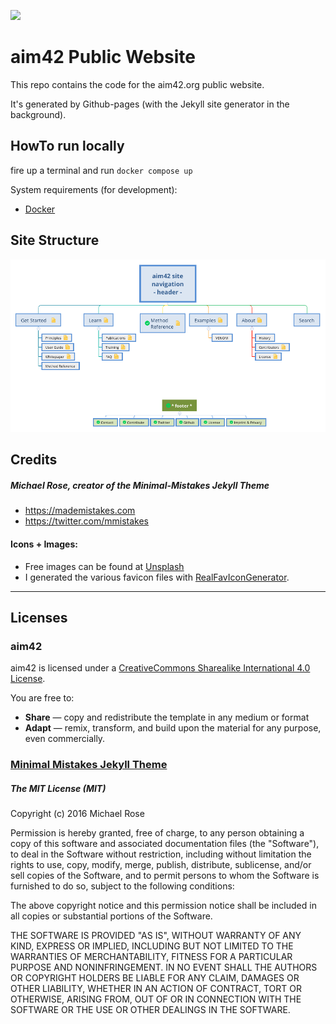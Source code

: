 ![](/images/aim42-splash.png)

# aim42 Public Website

This repo contains the code for the aim42.org public website.

It's generated by Github-pages (with the Jekyll site generator in the background).

## HowTo run locally

fire up a terminal and run `docker compose up`

System requirements (for development):
* [Docker](https://www.docker.com/)

## Site Structure

![](zz-resources/site-navigation.png)


## Credits

##### Michael Rose, creator of the Minimal-Mistakes Jekyll Theme

- <https://mademistakes.com>
- <https://twitter.com/mmistakes>

#### Icons + Images:

* Free images can be found at [Unsplash](https://unsplash.com/)
* I generated the various favicon files with [RealFavIconGenerator](http://realfavicongenerator.net/).


---

## Licenses


### aim42
aim42 is licensed under a [CreativeCommons Sharealike International 4.0 License](https://creativecommons.org/licenses/by-sa/4.0/).

You are free to:

* **Share** — copy and redistribute the template in any medium or format
* **Adapt** — remix, transform, and build upon the material for any purpose, even commercially.



### [Minimal Mistakes Jekyll Theme](https://mmistakes.github.io/minimal-mistakes/)


##### The MIT License (MIT)

Copyright (c) 2016 Michael Rose

Permission is hereby granted, free of charge, to any person obtaining a copy
of this software and associated documentation files (the "Software"), to deal
in the Software without restriction, including without limitation the rights
to use, copy, modify, merge, publish, distribute, sublicense, and/or sell
copies of the Software, and to permit persons to whom the Software is
furnished to do so, subject to the following conditions:

The above copyright notice and this permission notice shall be included in all
copies or substantial portions of the Software.

THE SOFTWARE IS PROVIDED "AS IS", WITHOUT WARRANTY OF ANY KIND, EXPRESS OR
IMPLIED, INCLUDING BUT NOT LIMITED TO THE WARRANTIES OF MERCHANTABILITY,
FITNESS FOR A PARTICULAR PURPOSE AND NONINFRINGEMENT. IN NO EVENT SHALL THE
AUTHORS OR COPYRIGHT HOLDERS BE LIABLE FOR ANY CLAIM, DAMAGES OR OTHER
LIABILITY, WHETHER IN AN ACTION OF CONTRACT, TORT OR OTHERWISE, ARISING FROM,
OUT OF OR IN CONNECTION WITH THE SOFTWARE OR THE USE OR OTHER DEALINGS IN THE
SOFTWARE.
